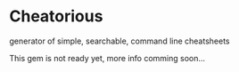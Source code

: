 # Cheatorious

generator of simple, searchable, command line cheatsheets

This gem is not ready yet, more info comming soon...